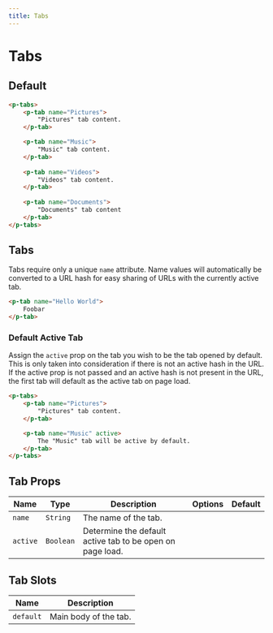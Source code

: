```yaml
---
title: Tabs
---
```


# Tabs

## Default
```html
<p-tabs>
    <p-tab name="Pictures">
        "Pictures" tab content.
    </p-tab>

    <p-tab name="Music">
        "Music" tab content.
    </p-tab>
    
    <p-tab name="Videos">
        "Videos" tab content.
    </p-tab>
    
    <p-tab name="Documents">
        "Documents" tab content
    </p-tab>
</p-tabs>
```

## Tabs
Tabs require only a unique `name` attribute. Name values will automatically be converted to a URL hash for easy sharing of URLs with the currently active tab.

```html
<p-tab name="Hello World">
    Foobar
</p-tab>
```

### Default Active Tab
Assign the `active` prop on the tab you wish to be the tab opened by default. This is only taken into consideration if there is not an active hash in the URL. If the active prop is not passed and an active hash is not present in the URL, the first tab will default as the active tab on page load.

```html
<p-tabs>
    <p-tab name="Pictures">
        "Pictures" tab content.
    </p-tab>

    <p-tab name="Music" active>
        The "Music" tab will be active by default.
    </p-tab>
</p-tabs>
```

## Tab Props
| Name | Type | Description | Options | Default |
|------|------|-------------|---------|---------|
| `name` | `String` | The name of the tab. | | |
| `active` | `Boolean` | Determine the default active tab to be open on page load. | | |

## Tab Slots
| Name | Description |
|------|-------------|
| `default` | Main body of the tab. |